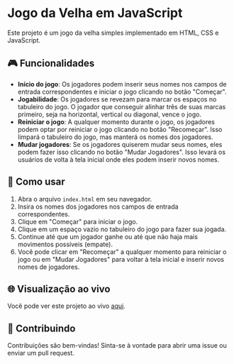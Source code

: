 # Jogo da Velha em JavaScript

Este projeto é um jogo da velha simples implementado em HTML, CSS e JavaScript.



## 🎮 Funcionalidades

- **Início do jogo**: Os jogadores podem inserir seus nomes nos campos de entrada correspondentes e iniciar o jogo clicando no botão "Começar".
- **Jogabilidade**: Os jogadores se revezam para marcar os espaços no tabuleiro do jogo. O jogador que conseguir alinhar três de suas marcas primeiro, seja na horizontal, vertical ou diagonal, vence o jogo.
- **Reiniciar o jogo**: A qualquer momento durante o jogo, os jogadores podem optar por reiniciar o jogo clicando no botão "Recomeçar". Isso limpará o tabuleiro do jogo, mas manterá os nomes dos jogadores.
- **Mudar jogadores**: Se os jogadores quiserem mudar seus nomes, eles podem fazer isso clicando no botão "Mudar Jogadores". Isso levará os usuários de volta à tela inicial onde eles podem inserir novos nomes.

## 🚀 Como usar

1. Abra o arquivo `index.html` em seu navegador.
2. Insira os nomes dos jogadores nos campos de entrada correspondentes.
3. Clique em "Começar" para iniciar o jogo.
4. Clique em um espaço vazio no tabuleiro do jogo para fazer sua jogada.
5. Continue até que um jogador ganhe ou até que não haja mais movimentos possíveis (empate).
6. Você pode clicar em "Recomeçar" a qualquer momento para reiniciar o jogo ou em "Mudar Jogadores" para voltar à tela inicial e inserir novos nomes de jogadores.

## 🌐 Visualização ao vivo

Você pode ver este projeto ao vivo [aqui](https://emanuelsobral.github.io/jogDaVelha_JS/).

## 🤝 Contribuindo

Contribuições são bem-vindas! Sinta-se à vontade para abrir uma issue ou enviar um pull request.
